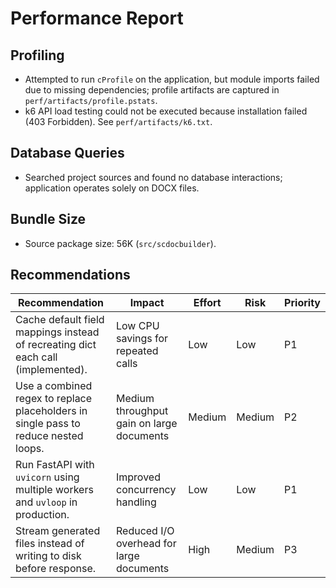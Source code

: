 # Performance Report

## Profiling
- Attempted to run `cProfile` on the application, but module imports failed due to missing dependencies; profile artifacts are captured in `perf/artifacts/profile.pstats`.
- k6 API load testing could not be executed because installation failed (403 Forbidden). See `perf/artifacts/k6.txt`.

## Database Queries
- Searched project sources and found no database interactions; application operates solely on DOCX files.

## Bundle Size
- Source package size: 56K (`src/scdocbuilder`).

## Recommendations
| Recommendation | Impact | Effort | Risk | Priority |
|---|---|---|---|---|
| Cache default field mappings instead of recreating dict each call (implemented). | Low CPU savings for repeated calls | Low | Low | P1 |
| Use a combined regex to replace placeholders in single pass to reduce nested loops. | Medium throughput gain on large documents | Medium | Medium | P2 |
| Run FastAPI with `uvicorn` using multiple workers and `uvloop` in production. | Improved concurrency handling | Low | Low | P1 |
| Stream generated files instead of writing to disk before response. | Reduced I/O overhead for large documents | High | Medium | P3 |
